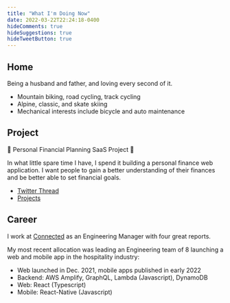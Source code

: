 ```yaml
---
title: "What I'm Doing Now"
date: 2022-03-22T22:24:18-0400
hideComments: true
hideSuggestions: true
hideTweetButton: true
---
```


## Home
Being a husband and father, and loving every second of it.

- Mountain biking, road cycling, track cycling
- Alpine, classic, and skate skiing
- Mechanical interests include bicycle and auto maintenance

## Project
🚧 Personal Financial Planning SaaS Project 🚧

In what little spare time I have, I spend it building a personal finance web application.
I want people to gain a better understanding of their finances and be better able to set
financial goals.

- [Twitter Thread](https://twitter.com/MattDeLuco/status/1381814633951072257)
- [Projects](/projects)

## Career
I work at [Connected](https://connected.io) as an Engineering Manager with four great reports.

My most recent allocation was leading an Engineering team of 8 launching a web and mobile app in the hospitality industry:
- Web launched in Dec. 2021, mobile apps published in early 2022
- Backend: AWS Amplify, GraphQL, Lambda (Javascript), DynamoDB
- Web: React (Typescript)
- Mobile: React-Native (Javascript)
